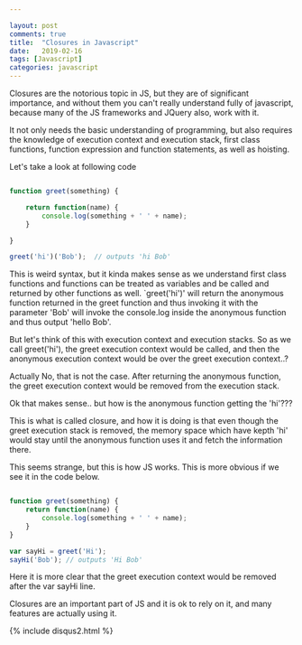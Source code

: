 ```yaml
---

layout: post
comments: true
title:  "Closures in Javascript"
date:   2019-02-16
tags: [Javascript] 
categories: javascript 
---
```


Closures are the notorious topic in JS, but they are of significant importance,
and without them you can't really understand fully of javascript,
because many of the JS frameworks and JQuery also, work with it.

It not only needs the basic understanding of programming, but also 
requires the knowledge of execution context and execution stack, first class functions, 
function expression and function statements, as well as hoisting.

Let's take a look at following code

```javascript

function greet(something) {

    return function(name) {
        console.log(something + ' ' + name);
    }

}

greet('hi')('Bob');  // outputs 'hi Bob'

```

This is weird syntax, but it kinda makes sense as we understand 
first class functions and functions can be treated as variables and be called 
and returned by other functions as well.
`greet('hi')' will return the anonymous function returned in the greet function
and thus invoking it with the parameter 'Bob' will invoke the console.log
inside the anonymous function and thus output 'hello Bob'.

But let's think of this with execution context and execution stacks.
So as we call greet('hi'), the greet execution context would be called,
and then the anonymous execution context would be over the greet execution
context..?

Actually No, that is not the case.
After returning the anonymous function, the greet execution context
would be removed from the execution stack.

Ok that makes sense.. but how is the anonymous function getting the 'hi'???

This is what is called closure, and how it is doing is that even though the greet execution stack is removed,
the memory space which have kepth 'hi' would stay until the anonymous function uses it and fetch the information there.

This seems strange, but this is how JS works.
This is more obvious if we see it in the code below.

```javascript

function greet(something) {
    return function(name) {
        console.log(something + ' ' + name);
    }
}

var sayHi = greet('Hi');
sayHi('Bob'); // outputs 'Hi Bob'
```

Here it is more clear that the greet execution context would be removed after 
the var sayHi line.

Closures are an important part of JS and it is ok to rely on it,
and many features are actually using it.


{% include disqus2.html %}
